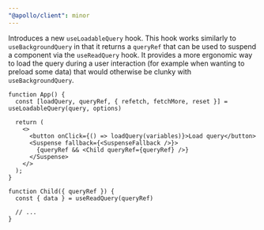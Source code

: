 ```yaml
---
"@apollo/client": minor
---
```


Introduces a new `useLoadableQuery` hook. This hook works similarly to `useBackgroundQuery` in that it returns a `queryRef` that can be used to suspend a component via the `useReadQuery` hook. It provides a more ergonomic way to load the query during a user interaction (for example when wanting to preload some data) that would otherwise be clunky with `useBackgroundQuery`.

```tsx
function App() {
  const [loadQuery, queryRef, { refetch, fetchMore, reset }] = useLoadableQuery(query, options)

  return (
    <>
      <button onClick={() => loadQuery(variables)}>Load query</button>
      <Suspense fallback={<SuspenseFallback />}>
        {queryRef && <Child queryRef={queryRef} />}
      </Suspense>
    </>
  );
}

function Child({ queryRef }) {
  const { data } = useReadQuery(queryRef)

  // ...
}
```
